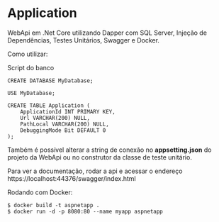 # Application

WebApi em .Net Core utilizando Dapper com SQL Server, Injeção de Dependências, Testes Unitários, Swagger e Docker.

Como utilizar:

Script do banco

```
CREATE DATABASE MyDatabase;

USE MyDatabase;

CREATE TABLE Application (
	ApplicationId INT PRIMARY KEY,
	Url VARCHAR(200) NULL,
	PathLocal VARCHAR(200) NULL,
	DebuggingMode Bit DEFAULT 0
);

```

Também é possível alterar a string de conexão no **appsetting.json** do projeto da WebApi ou no construtor da classe de teste unitário.

Para ver a documentação, rodar a api e acessar o endereço https://localhost:44376/swagger/index.html

Rodando com Docker:

```
$ docker build -t aspnetapp .
$ docker run -d -p 8080:80 --name myapp aspnetapp
```